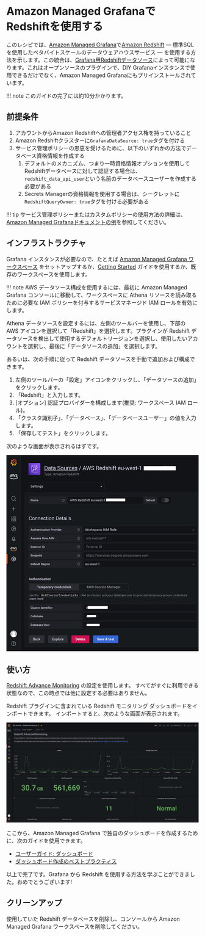 # Amazon Managed GrafanaでRedshiftを使用する

このレシピでは、[Amazon Managed Grafana][amg]で[Amazon Redshift][redshift] — 標準SQLを使用したペタバイトスケールのデータウェアハウスサービス — を使用する方法を示します。この統合は、[Grafana用Redshiftデータソース][redshift-ds]によって可能になります。これはオープンソースのプラグインで、DIY Grafanaインスタンスで使用できるだけでなく、Amazon Managed Grafanaにもプリインストールされています。 

!!! note
    このガイドの完了には約10分かかります。

## 前提条件

1. アカウントからAmazon Redshiftへの管理者アクセス権を持っていること
1. Amazon Redshiftクラスターに`GrafanaDataSource: true`タグを付ける
1. サービス管理ポリシーの恩恵を受けるために、以下のいずれかの方法でデータベース資格情報を作成する
    1. デフォルトのメカニズム、つまり一時資格情報オプションを使用してRedshiftデータベースに対して認証する場合は、`redshift_data_api_user`という名前のデータベースユーザーを作成する必要がある
    1. Secrets Managerの資格情報を使用する場合は、シークレットに`RedshiftQueryOwner: true`タグを付ける必要がある

!!! tip
    サービス管理ポリシーまたはカスタムポリシーの使用方法の詳細は、[Amazon Managed Grafanaドキュメントの例][svpolicies]を参照してください。

## インフラストラクチャ

Grafana インスタンスが必要なので、たとえば [Amazon Managed Grafana ワークスペース][amg-workspace] をセットアップするか、[Getting Started][amg-getting-started] ガイドを使用するか、既存のワークスペースを使用します。

!!! note
    AWS データソース構成を使用するには、最初に Amazon Managed Grafana コンソールに移動して、ワークスペースに Athena リソースを読み取るために必要な IAM ポリシーを付与するサービスマネージド IAM ロールを有効にします。

Athena データソースを設定するには、左側のツールバーを使用し、下部の AWS アイコンを選択して「Redshift」を選択します。プラグインが Redshift データソースを検出して使用するデフォルトリージョンを選択し、使用したいアカウントを選択し、最後に「データソースの追加」を選択します。

あるいは、次の手順に従って Redshift データソースを手動で追加および構成できます。

1. 左側のツールバーの「設定」アイコンをクリックし、「データソースの追加」をクリックします。 
2. 「Redshift」と入力します。
3. [オプション] 認証プロバイダーを構成します(推奨: ワークスペース IAM ロール)。
4. 「クラスタ識別子」、「データベース」、「データベースユーザー」の値を入力します。  
5. 「保存してテスト」をクリックします。

次のような画面が表示されるはずです。

![Redshift データソース設定のスクリーンショット](../images/amg-plugin-redshift-ds.png)

## 使い方

[Redshift Advance Monitoring][redshift-mon] の設定を使用します。
すべてがすぐに利用できる状態なので、この時点では他に設定する必要はありません。

Redshift プラグインに含まれている Redshift モニタリング ダッシュボードをインポートできます。
インポートすると、次のような画面が表示されます。

![AMG の Redshift ダッシュボードのスクリーンショット](../images/amg-redshift-mon-dashboard.png)

ここから、Amazon Managed Grafana で独自のダッシュボードを作成するために、次のガイドを使用できます。

* [ユーザーガイド: ダッシュボード](https://docs.aws.amazon.com/grafana/latest/userguide/dashboard-overview.html)
* [ダッシュボード作成のベストプラクティス](https://grafana.com/docs/grafana/latest/best-practices/best-practices-for-creating-dashboards/)

以上で完了です。Grafana から Redshift を使用する方法を学ぶことができました。おめでとうございます!

## クリーンアップ

使用していた Redshift データベースを削除し、コンソールから Amazon Managed Grafana ワークスペースを削除してください。

[redshift]: https://aws.amazon.com/redshift/
[amg]: https://aws.amazon.com/grafana/  
[svpolicies]: https://docs.aws.amazon.com/grafana/latest/userguide/security_iam_id-based-policy-examples.html
[redshift-ds]: https://grafana.com/grafana/plugins/grafana-redshift-datasource/
[aws-cli]: https://docs.aws.amazon.com/cli/latest/userguide/cli-chap-install.html
[aws-cli-conf]: https://docs.aws.amazon.com/cli/latest/userguide/cli-chap-configure.html
[amg-getting-started]: https://aws.amazon.com/blogs/mt/amazon-managed-grafana-getting-started/
[redshift-console]: https://console.aws.amazon.com/redshift/
[redshift-mon]: https://github.com/awslabs/amazon-redshift-monitoring
[amg-workspace]: https://console.aws.amazon.com/grafana/home#/workspaces
